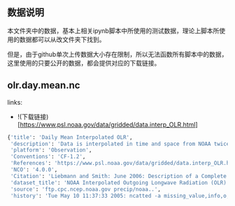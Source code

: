 ## 数据说明

本文件夹中的数据，基本上相关ipynb脚本中所使用的测试数据，理论上脚本所使用的数据都可以从改文件夹下找到。

但是，由于github单次上传数据大小存在限制，所以无法函数所有脚本中的数据，这里使用的只要公开的数据，都会提供对应的下载链接。

##  olr.day.mean.nc
links: 
- !(下载链接)[https://www.psl.noaa.gov/data/gridded/data.interp_OLR.html]
  
```python
{'title': 'Daily Mean Interpolated OLR',
 'description': 'Data is interpolated in time and space from NOAA twice-daily OLR values and averaged to once daily',
 'platform': 'Observation',
 'Conventions': 'CF-1.2',
 'References': 'https://www.psl.noaa.gov/data/gridded/data.interp_OLR.html',
 'NCO': '4.0.0',
 'Citation': 'Liebmann and Smith: June 2006: Description of a Complete (Interpolated) Outgoing Longwave Radiation Dataset. Bulletin of the American Meteorological Society, 77, 1275-1277',
 'dataset_title': 'NOAA Interpolated Outgoing Longwave Radiation (OLR)',
 'source': 'ftp.cpc.ncep.noaa.gov precip/noaa..',
 'history': 'Tue May 10 11:37:33 2005: ncatted -a missing_value,info,o,s,32766 /Datasets/interp_OLR/olr.day.mean.nc\n/home/hoop/crdc/oldCRDC2COARDSv3/oldCRDC2COARDS Sat Dec  9 01:36:34 1995 from olr.7494.nc\ncreated 08/24/94 by C. Smith (netCDF2.3)\nConverted to chunked, deflated non-packed NetCDF4 2020/05\nConverted to chunked, deflated non-packed NetCDF4 2020/08'}

```
